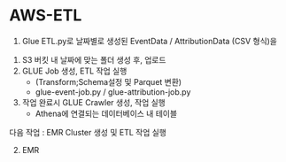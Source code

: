 # AWS-ETL

1. Glue
ETL.py로
날짜별로 생성된 EventData / AttributionData (CSV 형식)을
1) S3 버킷 내 날짜에 맞는 폴더 생성 후, 업로드
2) GLUE Job 생성, ETL 작업 실행 
    - (Transform;Schema설정 및 Parquet 변환)
    - glue-event-job.py / glue-attribution-job.py
3) 작업 완료시 GLUE Crawler 생성, 작업 실행
    - Athena에 연결되는 데이터베이스 내 테이블


다음 작업 : EMR Cluster 생성 및 ETL 작업 실행


2. EMR
